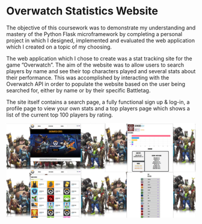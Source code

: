 # Overwatch Statistics Website

The objective of this coursework was to demonstrate my understanding and mastery of the Python Flask microframework by completing a personal project in which I designed, implemented and evaluated the web application which I created on a topic of my choosing.

The web application which I chose to create was a stat tracking site for the game ”Overwatch”. The aim of the website was to allow users to search players by name and see their top characters played and several stats about their performance. This was accomplished by interacting with the Overwatch API in order to populate the website based on the user being searched for, either by name or by their specific Battletag. 

The site itself contains a search page, a fully functional sign up & log-in, a profile page to view your own stats and a top players page which shows a list of the current top 100 players by rating. 

![alt text](https://github.com/VitaminD91/Overwatch-Stats-Website/blob/master/github-OW.jpg?raw=true)
